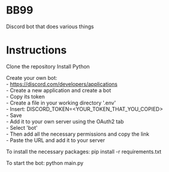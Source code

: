 # BB99
Discord bot that does various things

# Instructions
Clone the repository
Install Python

Create your own bot:\
    - https://discord.com/developers/applications \
    - Create a new application and create a bot\
    - Copy its token\
    - Create a file in your working directory '.env'\
    - Insert:   DISCORD_TOKEN=<YOUR_TOKEN_THAT_YOU_COPIED>\
    - Save\
    - Add it to your own server using the OAuth2 tab\
    - Select 'bot'\
    - Then add all the necessary permissions and copy the link\
    - Paste the URL and add it to your server

To install the necessary packages:
    pip install -r requirements.txt

To start the bot:
    python main.py
